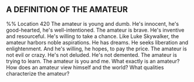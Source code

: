 ## A DEFINITION OF THE AMATEUR 
%% Location 420 
The amateur is young and dumb. He's innocent, he's good-hearted, he's well-intentioned. The amateur is brave. He's inventive and resourceful. He's willing to take a chance. Like Luke Skywalker, the amateur harbors noble aspirations. He has dreams. He seeks liberation and enlightenment. And he's willing, he hopes, to pay the price. The amateur is not evil or crazy. He's not deluded. He's not demented. The amateur is trying to learn. The amateur is you and me. What exactly is an amateur? How does an amateur view himself and the world? What qualities characterize the amateur?
